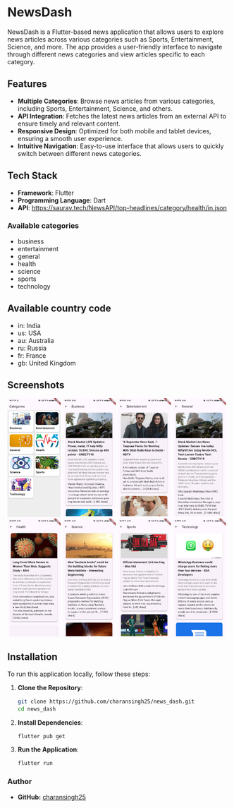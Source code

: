 # NewsDash

NewsDash is a Flutter-based news application that allows users to explore news articles across various categories such as Sports, Entertainment, Science, and more. The app provides a user-friendly interface to navigate through different news categories and view articles specific to each category.

## Features
- **Multiple Categories**: Browse news articles from various categories, including Sports, Entertainment, Science, and others.
- **API Integration**: Fetches the latest news articles from an external API to ensure timely and relevant content.
- **Responsive Design**: Optimized for both mobile and tablet devices, ensuring a smooth user experience.
- **Intuitive Navigation**: Easy-to-use interface that allows users to quickly switch between different news categories.

## Tech Stack
- **Framework**: Flutter
- **Programming Language**: Dart
- **API**: https://saurav.tech/NewsAPI/top-headlines/category/health/in.json

### Available categories 
- business
- entertainment
- general
- health
- science
- sports
- technology

## Available country code
- in: India
- us: USA 
- au: Australia
- ru: Russia
- fr: France
- gb: United Kingdom

## Screenshots

<div>
    <img src="/lib/assets/readme/categories.jpg" width="24%" alt="categories">
    <img src="/lib/assets/readme/business.jpg" width="24%" alt="business">
    <img src="/lib/assets/readme/entertainment.jpg" width="24%" alt="entertainment">
    <img src="/lib/assets/readme/general.jpg" width="24%" alt="general">
</div>
<div>
    <img src="/lib/assets/readme/health.jpg" width="24%" alt="health">
    <img src="/lib/assets/readme/science.jpg" width="24%" alt="science">
    <img src="/lib/assets/readme/sports.jpg" width="24%" alt="sports">
    <img src="/lib/assets/readme/technology.jpg" width="24%" alt="technology">
</div>


## Installation
To run this application locally, follow these steps:

1. **Clone the Repository**:
   ```bash
   git clone https://github.com/charansingh25/news_dash.git
   cd news_dash
2. **Install Dependencies**:
   ```bash
   flutter pub get
3. **Run the Application**:
   ```bash
   flutter run

### Author

- **GitHub:** [charansingh25](https://github.com/charansingh25)